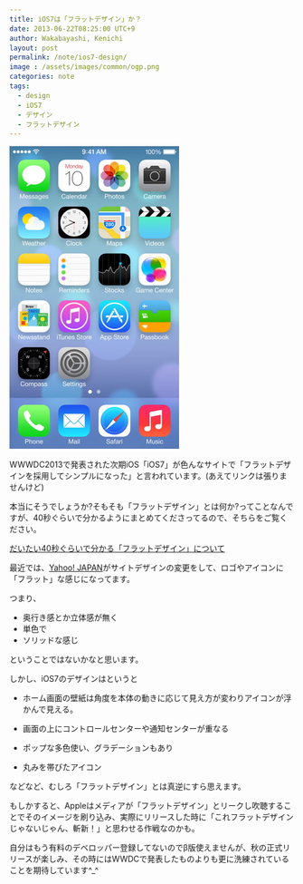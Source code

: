 ```yaml
---
title: iOS7は「フラットデザイン」か？
date: 2013-06-22T08:25:00 UTC+9
author: Wakabayashi, Kenichi
layout: post
permalink: /note/ios7-design/
image : /assets/images/common/ogp.png
categories: note
tags:
  - design
  - iOS7
  - デザイン
  - フラットデザイン
---
```

![ios7](/assets/images/2013/06/ios7.jpg)

WWWDC2013で発表された次期iOS「iOS7」が色んなサイトで「フラットデザインを採用してシンプルになった」と言われています。(あえてリンクは張りませんけど)

本当にそうでしょうか?そもそも「フラットデザイン」とは何か?ってことなんですが、40秒ぐらいで分かるようにまとめてくださってるので、そちらをご覧ください。

[だいたい40秒ぐらいで分かる「フラットデザイン」について](http://blog.quusookagaku.com/internet/12653/)

最近では、[Yahoo! JAPAN](http://www.yahoo.co.jp/)がサイトデザインの変更をして、ロゴやアイコンに「フラット」な感じになってます。

つまり、

- 奥行き感とか立体感が無く
- 単色で
- ソリッドな感じ

ということではないかなと思います。

しかし、iOS7のデザインはというと

- ホーム画面の壁紙は角度を本体の動きに応じて見え方が変わりアイコンが浮かんで見える。

- 画面の上にコントロールセンターや通知センターが重なる
- ポップな多色使い、グラデーションもあり
- 丸みを帯びたアイコン

などなど、むしろ「フラットデザイン」とは真逆にすら思えます。

もしかすると、Appleはメディアが「フラットデザイン」とリークし吹聴することでそのイメージを刷り込み、実際にリリースした時に「これフラットデザインじゃないじゃん、斬新！」と思わせる作戦なのかも。

自分はもう有料のデベロッパー登録してないのでβ版使えませんが、秋の正式リリースが楽しみ、その時にはWWDCで発表したものよりも更に洗練されていることを期待しています^_^
